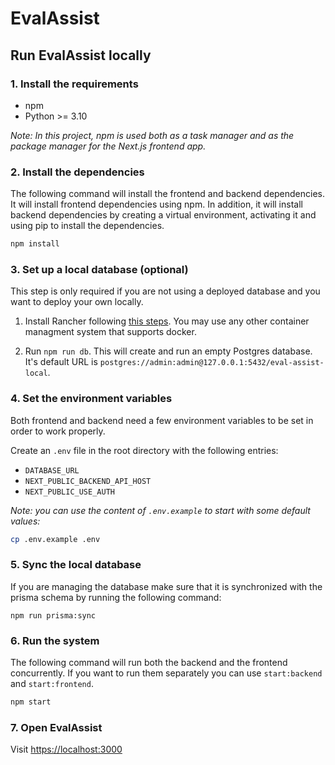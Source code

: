 # EvalAssist

<!-- Build Status, is a great thing to have at the top of your repository, it shows that you take your CI/CD as first class citizens -->
<!-- [![Build Status](https://travis-ci.org/jjasghar/ibm-cloud-cli.svg?branch=master)](https://travis-ci.org/jjasghar/ibm-cloud-cli) -->

<!-- Not always needed, but a scope helps the user understand in a short sentance like below, why this repo exists -->


## Run EvalAssist locally

### 1. Install the requirements

* npm
* Python >= 3.10

_Note: In this project, npm is used both as a task manager and as the package manager for the Next.js frontend app._

### 2. Install the dependencies

The following command will install the frontend and backend dependencies. It will install frontend dependencies using npm. In addition, it will install backend dependencies by creating a virtual environment, activating it and using pip to install the dependencies.

```bash
npm install
```

### 3. Set up a local database (optional)

This step is only required if you are not using a deployed database and you want to deploy your own locally.

1. Install Rancher following [this steps](https://docs.rancherdesktop.io/getting-started/installation/). You may use any other container managment system that supports docker.

2. Run `npm run db`. This will create and run an empty Postgres database. It's default URL is `postgres://admin:admin@127.0.0.1:5432/eval-assist-local`.

### 4. Set the environment variables

Both frontend and backend need a few environment variables to be set in order to work properly.

Create an `.env` file in the root directory with the following entries:

* `DATABASE_URL`
* `NEXT_PUBLIC_BACKEND_API_HOST`
* `NEXT_PUBLIC_USE_AUTH`

_Note: you can use the content of `.env.example` to start with some default values:_

```bash
cp .env.example .env
```

### 5. Sync the local database

If you are managing the database make sure that it is synchronized with the prisma schema by running the following command:

`npm run prisma:sync`

### 6. Run the system

The following command will run both the backend and the frontend concurrently. If you want to run them separately you can use `start:backend` and `start:frontend`.

```bash
npm start
```

### 7. Open EvalAssist

Visit [https://localhost:3000](https://localhost:3000)
